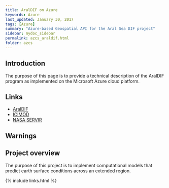```yaml
---
title: AralDIF on Azure
keywords: Azure
last_updated: January 30, 2017
tags: [Azure]
summary: "Azure-based Geospatial API for the Aral Sea DIF project"
sidebar: mydoc_sidebar
permalink: azcs_araldif.html
folder: azcs
---
```


## Introduction

The purpose of this page is to provide a technical description of the 
AralDIF program as implemented on the Microsoft Azure cloud platform.

## Links

- [AralDIF](http://araldif.azurewebsites.net)
- [ICIMOD](http://www.icimod.org)
- [NASA SERVIR](https://www.nasa.gov/mission_pages/servir/index.html)



## Warnings


## Project overview


The purpose of this project is to implement computational models that predict earth surface 
conditions across an extended region. 

{% include links.html %}
